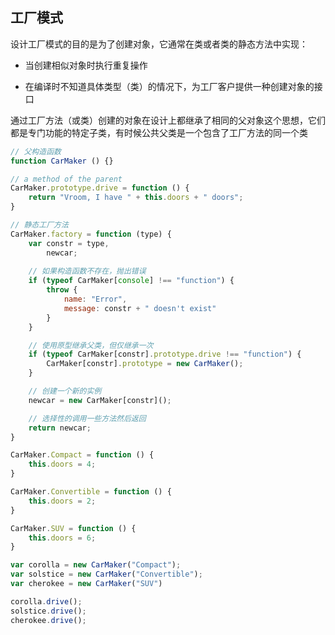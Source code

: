 ## 工厂模式

设计工厂模式的目的是为了创建对象，它通常在类或者类的静态方法中实现：

* 当创建相似对象时执行重复操作

* 在编译时不知道具体类型（类）的情况下，为工厂客户提供一种创建对象的接口

通过工厂方法（或类）创建的对象在设计上都继承了相同的父对象这个思想，它们都是专门功能的特定子类，有时候公共父类是一个包含了工厂方法的同一个类

```js
// 父构造函数
function CarMaker () {}

// a method of the parent
CarMaker.prototype.drive = function () {
    return "Vroom, I have " + this.doors + " doors";
}

// 静态工厂方法
CarMaker.factory = function (type) {
    var constr = type,
        newcar;
    
    // 如果构造函数不存在，抛出错误
    if (typeof CarMaker[console] !== "function") {
        throw {
            name: "Error",
            message: constr + " doesn't exist"
        }
    }

    // 使用原型继承父类，但仅继承一次
    if (typeof CarMaker[constr].prototype.drive !== "function") {
        CarMaker[constr].prototype = new CarMaker();
    }

    // 创建一个新的实例
    newcar = new CarMaker[constr]();

    // 选择性的调用一些方法然后返回
    return newcar;
} 

CarMaker.Compact = function () {
    this.doors = 4;
}

CarMaker.Convertible = function () {
    this.doors = 2;
}

CarMaker.SUV = function () {
    this.doors = 6;
}

var corolla = new CarMaker("Compact");
var solstice = new CarMaker("Convertible");
var cherokee = new CarMaker("SUV")

corolla.drive();
solstice.drive();
cherokee.drive();

```